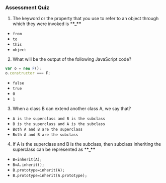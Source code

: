 
### Assessment Quiz

1. The keyword or the property that you use to refer to an object through which they were invoked is \***\*\_\*\***

- `from`
- `to`
- `this`
- `object`

2. What will be the output of the following JavaScript code?

```js
var o = new F();
o.constructor === F;
```

- `false`
- `true` 
- `0`
- `1`

3. When a class B can extend another class A, we say that?

- `A is the superclass and B is the subclass` 
- `B is the superclass and A is the subclass`
- `Both A and B are the superclass`
- `Both A and B are the subclass`

4. If A is the superclass and B is the subclass, then subclass inheriting the superclass can be represented as \***\*\_\*\***

- `B=inherit(A);`
- `B=A.inherit();`
- `B.prototype=inherit(A);` 
- `B.prototype=inherit(A.prototype);`

